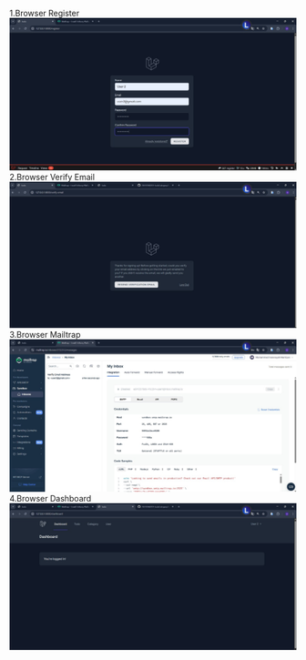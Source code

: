 1.Browser Register
![alt text](image-20.png)
2.Browser Verify Email
![alt text](image-21.png)
3.Browser Mailtrap
![alt text](image-22.png)
4.Browser Dashboard
![alt text](image-23.png)